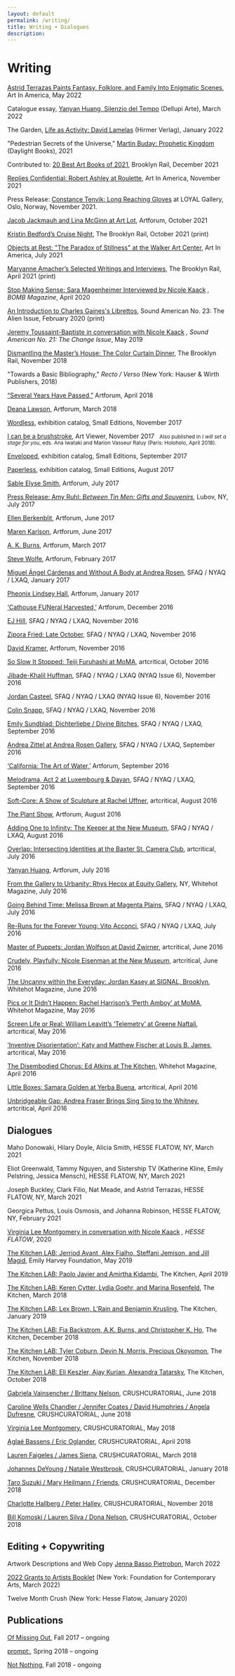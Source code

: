 ```yaml
---
layout: default
permalink: /writing/
title: Writing + Dialogues
description:
---
```

<h1>Writing</h1>

<div class="post">
<p><a href="https://www.artnews.com/art-in-america/features/astrid-terrazas-1234627923/" target="_blank" rel="noopener">Astrid Terrazas Paints Fantasy, Folklore, and Family Into Enigmatic Scenes</a>, Art In America, May 2022</p>
<p>Catalogue essay, <a href="https://www.dellupiarte.com/en/catalogo-silenzio-del-tempo" target="_blank" rel="noopener">Yanyan Huang, Silenzio del Tempo</a> (Dellupi Arte), March 2022</p>
<p>The Garden, <a href="https://www.hirmerverlag.de/us/titel-88-3/life_as_activity_david_lamelas-2180/" target="_blank" rel="noopener">Life as Activity: David Lamelas</a> (Hirmer Verlag), January 2022</p>
<p>"Pedestrian Secrets of the Universe," <a href="https://daylightbooks.org/products/prophetic-kingdom" target="_blank" rel="noopener">Martin Buday: Prophetic Kingdom</a> (Daylight Books), 2021</p>
<p>Contributed to: <a href="https://brooklynrail.org/2021/12/art_books/Best-Of-2021" target="_blank" rel="noopener">20 Best Art Books of 2021</a>, Brooklyn Rail, December 2021</p>
<p><a href="https://www.artnews.com/art-in-america/aia-reviews/robert-ashley-roulette-1234610902/" target="_blank" rel="noopener">Replies Confidential: Robert Ashley at Roulette</a>, Art In America, November 2021</p>
  <article class="post-content {{page.title}} clearfix">
 <p>Press Release: <a href="https://www.loyalgallery.com/exhibitions/long-reaching-gloves/" target="_blank" rel="noopener">Constance Tenvik: Long Reaching Gloves</a> at LOYAL Gallery, Oslo, Norway, November 2021.</p>
<p><a href="https://www.artforum.com/picks/jacob-jackmauh-and-lina-mcginn-87065" target="_blank" rel="noopener">Jacob Jackmauh and Lina McGinn at Art Lot</a>, Artforum, October 2021</p>
<p><a href="https://brooklynrail.org/2021/10/art_books/Kristin-Bedfords-Cruise-Night" target="_blank" rel="noopener">Kristin Bedford’s Cruise Night</a>, The Brooklyn Rail, October 2021 (print)</p>
<p><a href="https://www.artnews.com/art-in-america/aia-reviews/paradox-of-stillness-walker-art-center-1234599083/" target="_blank" rel="noopener">Objects at Rest: "The Paradox of Stillness" at the Walker Art Center</a>, Art In America, July 2021</p>
<p><a href="https://brooklynrail.org/2021/04/art_books/Maryanne-Amachers-Selected-Writings-and-Interviews" target="_blank" rel="noopener">Maryanne Amacher’s Selected Writings and Interviews</a>, The Brooklyn Rail, April 2021 (print)</p>
    <p><a href="https://bombmagazine.org/articles/sara-magenheimer/" rel="noopener">Stop Making Sense: Sara Magenheimer Interviewed by Nicole Kaack</a> <i>, BOMB Magazine</i>, April 2020</p>
<p><a href="https://soundamerican.org/issues/alien/introduction-charles-gainess-librettos" target="_blank" rel="noopener">An Introduction to Charles Gaines's Librettos</a>, Sound American No. 23: The Alien Issue, February 2020 (print)</p>
<p><a href="https://soundamerican.org/issues/change/jeremy-toussaint-baptiste-conversation" rel="noopener">Jeremy Toussaint-Baptiste in conversation with Nicole Kaack</a> <i>, Sound American No. 21: The Change Issue</i>, May 2019</p>
<p><a href="https://brooklynrail.org/2018/11/artseen/Dismantling-the-Masters-House-The-Color-Curtain-Dinner" target="_blank" rel="noopener">Dismantling the Master’s House: The Color Curtain Dinner</a>, The Brooklyn Rail, November 2018</p>
<p>"Towards a Basic Bibliography," <i>Recto / Verso</i> (New York: Hauser & Wirth Publishers, 2018)</p>
<p><a href="https://www.artforum.com/picks/several-years-have-passed-74968" target="_blank" rel="noopener">“Several Years Have Passed,”</a> Artforum, April 2018</p>
<p><a href="https://www.artforum.com/picks/deana-lawson-74623" target="_blank" rel="noopener">Deana Lawson</a>, Artforum, March 2018</p>
<p><a href="http://www.smalleditionsnyc.com/publications/wordless/">Wordless</a>,&nbsp;exhibition catalog, Small Editions, November 2017</p>
<p><a href="http://artviewer.org/screen-wild-coast-wild-coast-by-boru-obrien-oconnell/" target="_blank" rel="noopener">I can be a brushstroke</a>, Art Viewer, November 2017&nbsp;&nbsp;&nbsp;<small>Also published in<i>&nbsp;I will set a stage for you</i>, eds. Ana Iwataki and Marion Vasseur Raluy (Paris: Holoholo, April 2018).</small></p>
<p><a href="http://www.smalleditionsnyc.com/publications/enveloped/">Enveloped</a>, exhibition catalog, Small Editions, September 2017</p>
<p><a href="http://www.smalleditionsnyc.com/publications/paperless/">Paperless</a>, exhibition catalog, Small Editions, August 2017</p>
<p><a href="https://www.artforum.com/picks/id=69917" target="_blank" rel="noopener">Sable Elyse Smith</a>, Artforum, July 2017</p>
<p><a href="http://www.lubov.nyc/exhibitions/2017_07_ruhl/2017_07_ruhl.html">Press Release: Amy Ruhl:&nbsp;</a><em><a href="http://www.lubov.nyc/exhibitions/2017_07_ruhl/2017_07_ruhl.html" target="_blank" rel="noopener">Between Tin Men: Gifts and Souvenirs</a>,&nbsp;</em>Lubov, NY, July 2017</p>
<p><a href="https://www.artforum.com/picks/id=68937" target="_blank" rel="noopener">Ellen Berkenblit</a>, Artforum, June 2017</p>
<p><a href="https://www.artforum.com/picks/id=68796" target="_blank" rel="noopener">Maren Karlson</a>, Artforum, June 2017</p>
<p><a href="https://www.artforum.com/picks/id=67039" target="_blank" rel="noopener">A. K. Burns</a>, Artforum, March 2017</p>
<p><a href="https://www.artforum.com/picks/id=66850" target="_blank" rel="noopener">Steve Wolfe</a>, Artforum, February 2017</p>
<p><a href="http://sfaq.us/2017/01/miguel-angel-cardenas-and-without-a-body-at-andrea-rosen/" target="_blank" rel="noopener">Miguel Ángel Cárdenas and Without A Body at Andrea Rosen</a>, SFAQ / NYAQ / LXAQ, January 2017</p>
<p><a href="https://www.artforum.com/picks/id=66012" target="_blank" rel="noopener">Pheonix Lindsey Hall</a>, Artforum, January 2017</p>
<p><a href="https://www.artforum.com/picks/id=65724" target="_blank" rel="noopener">‘Cathouse FUNeral Harvested,’</a>&nbsp;Artforum, December 2016</p>
<p><a href="http://sfaq.us/2016/11/ej-hill-in-conversation-with-nicole-kaack/" target="_blank" rel="noopener">EJ Hill</a>,&nbsp;SFAQ / NYAQ / LXAQ, November 2016</p>
<p><a href="http://sfaq.us/2016/11/zipora-fried-late-october/" target="_blank" rel="noopener">Zipora Fried: Late October</a>,&nbsp;SFAQ / NYAQ / LXAQ, November 2016</p>
<p><a href="https://www.artforum.com/picks/id=64610" target="_blank" rel="noopener">David Kramer</a>, Artforum, November 2016</p>
<p><a href="http://www.artcritical.com/2016/10/06/nicole-kaack-on-teiji-furuhashi/" target="_blank" rel="noopener">So Slow It Stopped: Teiji Furuhashi at MoMA</a>, artcritical, October 2016</p>
<p><a href="http://sfaq.us/2017/01/jibade-khalil-huffman-in-conversation-with-nicole-kaack/" target="_blank" rel="noopener">Jibade-Khalil Huffman</a>,&nbsp;SFAQ / NYAQ / LXAQ (NYAQ Issue 6), November 2016</p>
<p><a href="http://sfaq.us/2016/12/jordan-casteel-in-conversation-with-nicole-kaack/" target="_blank" rel="noopener">Jordan Casteel</a>,&nbsp;SFAQ / NYAQ / LXAQ (NYAQ Issue 6), November 2016</p>
<p><a href="http://sfaq.us/2016/11/colin-snapp-in-conversation-with-nicole-kaack/" target="_blank" rel="noopener">Colin Snapp</a>, SFAQ / NYAQ / LXAQ, November 2016</p>
<p><a href="http://sfaq.us/2016/09/emily-sundblad-dichterliebe-divine-bitches/" target="_blank" rel="noopener">Emily Sundblad: Dichterliebe / Divine Bitches</a>, SFAQ / NYAQ / LXAQ, September 2016</p>
<p><a href="http://sfaq.us/2016/09/andrea-zittel-at-andrea-rosen-gallery/" target="_blank" rel="noopener">Andrea Zittel at Andrea Rosen Gallery</a>,&nbsp;SFAQ / NYAQ / LXAQ, September 2016</p>
<p><a href="https://www.artforum.com/picks/id=63528" target="_blank" rel="noopener">‘California: The Art of Water,’</a>&nbsp;Artforum, September 2016</p>
<p><a href="http://sfaq.us/2016/09/melodrama-act-2-at-luxembourg-dayan/" target="_blank" rel="noopener">Melodrama, Act 2 at Luxembourg &amp; Dayan</a>,&nbsp;SFAQ / NYAQ / LXAQ, September 2016</p>
<p><a href="http://www.artcritical.com/2016/08/27/nicole-kaack-on-puff-pieces/" target="_blank" rel="noopener">Soft-Core: A Show of Sculpture at Rachel Uffner</a>, artcritical, August 2016</p>
<p><a href="https://www.artforum.com/picks/id=63134" target="_blank" rel="noopener">The Plant Show</a>, Artforum, August 2016</p>
<p><a href="http://sfaq.us/2016/08/adding-one-to-infinity-the-keeper-at-the-new-museum/" target="_blank" rel="noopener">Adding One to Infinity: The Keeper at the New Museum</a>,&nbsp;SFAQ / NYAQ / LXAQ, August 2016</p>
<p><a href="http://www.artcritical.com/2016/07/29/nicole-kaack-on-ties-that-bind/" target="_blank" rel="noopener">Overlap: Intersecting Identities at the Baxter St. Camera Club</a>, artcritical, July 2016</p>
<p><a href="https://www.artforum.com/picks/id=62378" target="_blank" rel="noopener">Yanyan Huang</a>, Artforum, July 2016</p>
<p><a href="https://whitehotmagazine.com/articles/hecox-at-equity-gallery-ny/3478" target="_blank" rel="noopener">From the Gallery to Urbanity: Rhys Hecox at Equity Gallery</a>, NY, Whitehot Magazine, July 2016</p>
<p><a href="http://sfaq.us/2016/07/going-behind-time-melissa-brown-at-magenta-plains/" target="_blank" rel="noopener">Going Behind Time: Melissa Brown at Magenta Plains</a>,&nbsp;SFAQ / NYAQ / LXAQ, July 2016</p>
<p><a href="http://sfaq.us/2016/07/re-runs-for-the-forever-young-vito-acconci/" target="_blank" rel="noopener">Re-Runs for the Forever Young: Vito Acconci</a>,&nbsp;SFAQ / NYAQ / LXAQ, July 2016</p>
<p><a href="http://www.artcritical.com/2016/06/27/nicole-kaack-on-jordan-wolfson/" target="_blank" rel="noopener">Master of Puppets: Jordan Wolfson at David Zwirner</a>, artcritical, June 2016</p>
<p><a href="http://www.artcritical.com/2016/06/22/nicole-kaack-on-nicole-eisenman/" target="_blank" rel="noopener">Crudely, Playfully: Nicole Eisenman at the New Museum</a>, artcritical, June 2016</p>
<p><a href="https://whitehotmagazine.com/articles/jordan-kasey-at-signal-brooklyn/3448" target="_blank" rel="noopener">The Uncanny within the Everyday: Jordan Kasey at SIGNAL, Brooklyn</a>, Whitehot Magazine, June 2016</p>
<p><a href="https://whitehotmagazine.com/articles/s-perth-amboy-at-moma/3421" target="_blank" rel="noopener">Pics or It Didn’t Happen: Rachel Harrison’s ‘Perth Amboy’ at MoMA</a>, Whitehot Magazine, May 2016</p>
<p><a href="http://www.artcritical.com/2016/05/20/nicole-kaack-and-william-leavitt/" target="_blank" rel="noopener">Screen Life or Real: William Leavitt’s ‘Telemetry’ at Greene Naftali</a>, artcritical, May 2016</p>
<p><a href="http://www.artcritical.com/2016/05/11/nicole-kaack-on-matthew-katy-fischer/" target="_blank" rel="noopener">‘Inventive Disorientation’: Katy and Matthew Fischer at Louis B. James</a>, artcritical, May 2016</p>
<p><a href="https://whitehotmagazine.com/articles/chorus-ed-atkins-at-kitchen/3404" target="_blank" rel="noopener">The Disembodied Chorus: Ed Atkins at The Kitchen</a>, Whitehot Magazine, April 2016</p>
<p><a href="http://www.artcritical.com/2016/04/23/nicole-kaack-on-samara-golden/" target="_blank" rel="noopener">Little Boxes: Samara Golden at Yerba Buena</a>, artcritical, April 2016</p>
<p><a href="http://www.artcritical.com/2016/04/16/nicole-kaack-on-andrea-fraser/" target="_blank" rel="noopener">Unbridgeable Gap: Andrea Fraser Brings Sing Sing to the Whitney</a>, artcritical, April 2016</p>

<h1>Dialogues</h1>
<p>Maho Donowaki, Hilary Doyle, Alicia Smith, HESSE FLATOW, NY, March 2021</p>
<p>Eliot Greenwald, Tammy Nguyen, and Sistership TV (Katherine Kline, Emily Pelstring, Jessica Mensch), HESSE FLATOW, NY, March 2021</p>
<p>Joseph Buckley, Clark Filio, Nat Meade, and Astrid Terrazas, HESSE FLATOW, NY, March 2021</p>
<p>Georgica Pettus, Louis Osmosis, and Johanna Robinson, HESSE FLATOW, NY, February 2021</p>
<p><a href="https://hesseflatow.com/viewing-room/6-virginia-lee-montgomery-in-conversation-with-nicole-kaack/">Virginia Lee Montgomery in conversation with Nicole Kaack</a> <i>, HESSE FLATOW</i>, 2020</p>
<p><a href="https://vimeo.com/338065446" target="_blank" rel="noopener">The Kitchen LAB: Jerriod Avant, Alex Fialho, Steffani Jemison, and Jill Magid</a>, Emily Harvey Foundation, May 2019</p>
<p><a href="https://vimeo.com/336127384" target="_blank" rel="noopener">The Kitchen LAB: Paolo Javier and Amirtha Kidambi</a>, The Kitchen, April 2019</p>
<p><a href="https://vimeo.com/335225230" target="_blank" rel="noopener">The Kitchen LAB: Keren Cytter, Lydia Goehr, and Marina Rosenfeld</a>, The Kitchen, March 2018</p>
<p><a href="https://vimeo.com/314358108" target="_blank" rel="noopener">The Kitchen LAB: Lex Brown, L’Rain and Benjamin Krusling</a>, The Kitchen, January 2019</p>
<p><a href="https://vimeo.com/309339499" target="_blank" rel="noopener">The Kitchen LAB: Fia Backstrom, A.K. Burns, and Christopher K. Ho</a>, The Kitchen, December 2018</p>
<p><a href="http://thekitchen.org/event/the-kitchen-l-a-b-november-5-2018" target="_blank" rel="noopener">The Kitchen LAB: Tyler Coburn, Devin N. Morris, Precious Okoyomon</a>, The Kitchen, November 2018</p>
<p><a href="https://vimeo.com/306042945" target="_blank" rel="noopener">The Kitchen LAB: Eli Keszler, Ajay Kurian, Alexandra Tatarsky</a>, The Kitchen, October 2018</p>
<p><a href="http://www.crush-curatorial.com/gabriela-vainsencher-brittany-nelson" target="_blank" rel="noopener">Gabriela Vainsencher / Brittany Nelson</a>, CRUSHCURATORIAL, June 2018</p>
<p><a href="http://www.crush-curatorial.com/caroline-wells-chandler-jennifer-coates-david-humphrey-angela-dufresne" target="_blank" rel="noopener">Caroline Wells Chandler / Jennifer Coates / David Humphries / Angela Dufresne</a>, CRUSHCURATORIAL, June 2018</p>
<p><a href="http://www.crush-curatorial.com/virginia-lee-montgomery-1" target="_blank" rel="noopener">Virginia Lee Montgomery</a>, CRUSHCURATORIAL, May 2018</p>
<p><a href="http://www.crush-curatorial.com/aglae-bassens-eric-oglander" target="_blank" rel="noopener">Aglaé Bassens / Eric Oglander</a>, CRUSHCURATORIAL, April 2018</p>
<p><a href="http://www.crush-curatorial.com/lauren-faigeles-with-james-siena" target="_blank" rel="noopener">Lauren Faigeles / James Siena</a>, CRUSHCURATORIAL, March 2018</p>
<p><a href="http://www.crush-curatorial.com/johannes-deyoungsam-messer" target="_blank" rel="noopener">Johannes DeYoung / Natalie Westbrook</a>, CRUSHCURATORIAL, January 2018</p>
<p><a href="http://www.crush-curatorial.com/conversations/taro-suzuki-mary-heilmann-friends" target="_blank" rel="noopener">Taro Suzuki / Mary Heilmann / Friends</a>, CRUSHCURATORIAL, December 2018</p>
<p><a href="http://www.crush-curatorial.com/conversations/charlotte-hallberg-peter-halley" target="_blank" rel="noopener">Charlotte Hallberg / Peter Halley</a>, CRUSHCURATORIAL, November 2018</p>
<p><a href="http://www.crush-curatorial.com/conversations/bill-komoski-lauren-silva/" target="_blank" rel="noopener">Bill Komoski / Lauren Silva / Dona Nelson</a>, CRUSHCURATORIAL, October 2018</p>
    
    
<h1>Editing + Copywriting</h1>
<p>Artwork Descriptions and Web Copy <a href="http://www.jennabassopietrobon.com/" target="_blank" rel="noopener">Jenna Basso Pietrobon</a>, March 2022</p>
<p><a href="https://www.foundationforcontemporaryarts.org/recipients/?year=2022&page=1" target="_blank" rel="noopener">2022 Grants to Artists Booklet</a> (New York: Foundation for Contemporary Arts, March 2022)</p>
<p>Twelve Month Crush (New York: Hesse Flatow, January 2020)</p>

<h1>Publications</h1>
<p><a href="https://ofmissingout.wordpress.com/" target="_blank" rel="noopener">Of Missing Out</a>, Fall 2017 – ongoing</p>
<p><a href="http://cargocollective.com/promptcolon" target="_blank">prompt:</a>, Spring 2018 – ongoing</p>
<p><a href="http://notnothing.ooo/" target="_blank">Not Nothing</a>, Fall 2018 - ongoing</p>

  </article></div>
